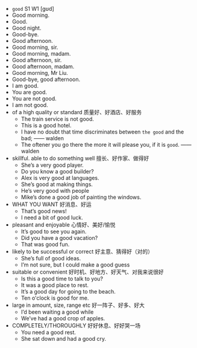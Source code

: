 - `good` S1 W1 [ɡʊd]
- Good morning.
- Good.
- Good night.
- Good-bye.
- Good afternoon.
- Good morning, sir.
- Good morning, madam.
- Good afternoon, sir.
- Good afternoon, madam.
- Good morning, Mr Liu.
- Good-bye, good afternoon.
- I am good.
- You are good.
- You are not good.
- I am not good.
- of a high quality or standard 质量好、好酒店、好服务
  - The train service is not good.
  - This is a good hotel.
  - I have no doubt that time discriminates between `the good` and the bad; —— walden
  - The oftener you go there the more it will please you, if it is `good`. —— walden
- skillful. able to do something well 擅长、好作家、做得好
  - She’s a very good player.
  - Do you know a good builder?
  - Alex is very good at languages.
  - She’s good at making things.
  - He’s very good with people
  - Mike’s done a good job of painting the windows.
- WHAT YOU WANT 好消息、好运
  - That’s good news!
  - I need a bit of good luck.
- pleasant and enjoyable 心情好、美好/愉悦
  - It’s good to see you again.
  - Did you have a good vacation?
  - That was good fun.
- likely to be successful or correct 好主意、猜得好（对的）
  - She’s full of good ideas.
  - I’m not sure, but I could make a good guess
- suitable or convenient 好时机、好地方、好天气、对我来说很好
  - Is this a good time to talk to you?
  - It was a good place to rest.
  - It’s a good day for going to the beach.
  - Ten o'clock is good for me.
- large in amount, size, range etc 好一阵子、好多、好大
  - I’d been waiting a good while
  - We’ve had a good crop of apples.
- COMPLETELY/THOROUGHLY 好好休息、好好哭一场
  - You need a good rest.
  - She sat down and had a good cry.
